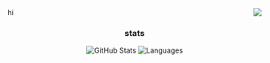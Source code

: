 <img align="right" src="https://komarev.com/ghpvc/?username=aqarix&color=blueviolet">
hi
<div align="center">
  <h3>stats</h3>
  <img alt="GitHub Stats" src="https://github-readme-stats.vercel.app/api?username=aqarix&hide=prs,issues&show_icons=true&theme=graywhite&include_all_commits=true">
  <img alt="Languages" src="https://github-readme-stats.vercel.app/api/top-langs/?username=aqarix&layout=compact&theme=graywhite">
</div>
